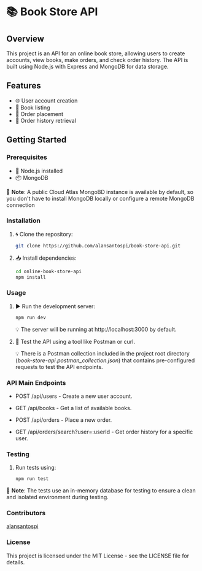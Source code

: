 # 📚 Book Store API

## Overview

This project is an API for an online book store, allowing users to create accounts, view books, make orders, and check order history. The API is built using Node.js with Express and MongoDB for data storage.

## Features

- 🌐 User account creation
- 📖 Book listing
- 🛒 Order placement
- 📜 Order history retrieval

## Getting Started

### Prerequisites

- 🚀 Node.js installed
-  📦 MongoDB

🚨 **Note**: A public Cloud Atlas MongoBD instance is available by default, so you don't have to install MongoDB locally or configure a remote MongoDB connection

### Installation

1. 🌀 Clone the repository:

   ```bash
   git clone https://github.com/alansantospi/book-store-api.git

2. 📥 Install dependencies:

   ```bash
   cd online-book-store-api
   npm install
   ```

### Usage
1. ▶️ Run the development server:

   ```bash
   npm run dev
   ```

   💡 The server will be running at http://localhost:3000 by default.

2. 🧪 Test the API using a tool like Postman or curl.

   💡 There is a Postman collection included in the project root directory (_book-store-api.postman_collection.json_) that contains pre-configured requests to test the API endpoints.

### API Main Endpoints

- POST /api/users - Create a new user account.

- GET /api/books - Get a list of available books.

- POST /api/orders - Place a new order.

- GET /api/orders/search?user=:userId - Get order history for a specific user.

### Testing

1. Run tests using:

   ```bash
   npm run test
   ```

🚨 **Note**: The tests use an in-memory database for testing to ensure a clean and isolated environment during testing.

### Contributors
[alansantospi](https://github.com/alansantospi)

### License
This project is licensed under the MIT License - see the LICENSE file for details.